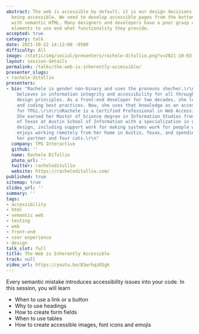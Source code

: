 ```yaml
---
abstract: The web is accessible by default; it is our design decisions that stop it
  being accessible. We need to develop accessible pages from the bottom up, starting
  with semantic HTML. Many designers and developers have a poor grasp of what native
  elements to use and what functionality they provide.
accepted: true
category: talk
date: 2021-10-22 14:12:00 -0500
difficulty: All
image: /static/img/social/presenters/rachele-ditullio.png?v=2021-10-03
layout: session-details
permalink: /talks/the-web-is-inherently-accessible/
presenter_slugs:
- rachele-ditullio
presenters:
- bio: "Rachele is gender non-binary and uses the pronouns she/her.\r\n\r\nRachele
    believes in information integrity and accessibility for all through inclusive
    design principles. As a front-end developer for two decades, she learned web standards
    and coding best practices. Now, she uses that knowledge as an accessibility engineer
    for TPGi.\r\n\r\nRachele is a Certified Professional in Web Accessibility (CPWA).
    She earned her Master of Science degree in Information Studies from the University
    of Texas at Austin School of Information with a specialization in user experience
    design, including support work for making systems work for people with disabilities.\r\n\r\nRachele
    enjoys working remotely from her home in Austin, Texas, and spending time with
    her partner and four cats.\r\n"
  company: TPG Interactive
  github: ''
  name: Rachele DiTullio
  photo_url: ''
  twitter: racheleditullio
  website: https://racheleditullio.com/
published: true
sitemap: true
slides_url: ''
summary: ''
tags:
- accessibility
- html
- semantic web
- testing
- web
- front-end
- user experience
- design
talk_slot: full
title: The Web is Inherently Accessible
track: null
video_url: https://youtu.be/B3wrhqzO5gk
---
```


Every semantic mistake introduces accessibility issues into your code. In this session, you will learn

* When to use a link or a button
* Why to use headings
* How to create form fields
* When to use tables
* How to create accessible images, font icons and emojis
